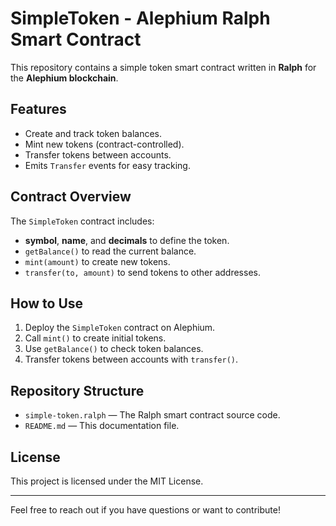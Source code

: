 # SimpleToken - Alephium Ralph Smart Contract

This repository contains a simple token smart contract written in **Ralph** for the **Alephium blockchain**.

## Features

- Create and track token balances.
- Mint new tokens (contract-controlled).
- Transfer tokens between accounts.
- Emits `Transfer` events for easy tracking.

## Contract Overview

The `SimpleToken` contract includes:

- **symbol**, **name**, and **decimals** to define the token.
- `getBalance()` to read the current balance.
- `mint(amount)` to create new tokens.
- `transfer(to, amount)` to send tokens to other addresses.

## How to Use

1. Deploy the `SimpleToken` contract on Alephium.
2. Call `mint()` to create initial tokens.
3. Use `getBalance()` to check token balances.
4. Transfer tokens between accounts with `transfer()`.

## Repository Structure

- `simple-token.ralph` — The Ralph smart contract source code.
- `README.md` — This documentation file.

## License

This project is licensed under the MIT License.

---

Feel free to reach out if you have questions or want to contribute!
